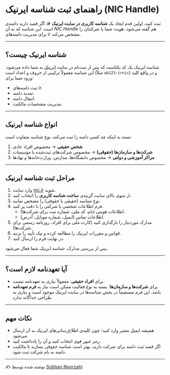# راهنمای ثبت شناسه ایرنیک (NIC Handle)

اگر قصد دارید دامنه‌ی **.ir** ثبت کنید، اولین قدم ایجاد یک **شناسه کاربری در سایت ایرنیک** است. این شناسه که به آن *NIC Handle* هم گفته می‌شود، هویت شما یا شرکتتان را برای مدیریت دامنه‌های ir مشخص می‌کند.

---

## شناسه ایرنیک چیست؟
شناسه ایرنیک یک کد یکتاست که پس از ثبت‌نام در سایت [ایرنیک](https://www.nic.ir) به شما داده می‌شود. این شناسه معمولاً ترکیبی از حروف و اعداد است (مثلاً `ab123-irnic`) و در واقع کلید ورود شما برای:
- ثبت دامنه‌های ir.
- تمدید دامنه.
- انتقال دامنه.
- مدیریت مشخصات مالکیت.

---

## انواع شناسه ایرنیک
بسته به اینکه چه کسی دامنه را ثبت می‌کند، نوع شناسه متفاوت است:

1. **شخص حقیقی** → مخصوص افراد عادی  
2. **شرکت‌ها و سازمان‌ها (حقوقی)** → مخصوص شرکت‌های ثبت‌شده یا مؤسسات  
3. **مراکز آموزشی و دولتی** → مخصوص دانشگاه‌ها، مدارس، وزارت‌خانه‌ها و نهادها  

---

## مراحل ثبت شناسه ایرنیک
1. وارد سایت [nic.ir](https://www.nic.ir) شوید.  
2. از منوی بالای سایت گزینه‌ی **ساخت شناسه کاربری** را انتخاب کنید.  
3. نوع شناسه (حقیقی یا حقوقی) را مشخص نمایید.  
4. فرم اطلاعات شخصی یا شرکتی را با دقت پر کنید.  
   - اطلاعات هویتی (نام، کد ملی، شماره ثبت برای شرکت‌ها).  
   - اطلاعات تماس (ایمیل، شماره موبایل، آدرس).  
5. مدارک موردنیاز را بارگذاری کنید (کارت ملی برای افراد، روزنامه رسمی برای شرکت‌ها).  
6. قوانین و مقررات ایرنیک را مطالعه کرده و تیک تأیید را بزنید.  
7. در نهایت فرم را ارسال کنید.  

پس از بررسی مدارک، شناسه ایرنیک شما فعال می‌شود.

---

## آیا تعهدنامه لازم است؟
- برای **افراد حقیقی**: معمولاً نیازی به تعهدنامه نیست.  
- برای **شرکت‌ها و سازمان‌ها**: بسته به نوع فعالیت ممکن است نیاز به **فرم تعهدنامه** باشد. این فرم مستقیماً در بخش شناسه‌ها در سایت ایرنیک موجود است و نیازی به طراحی جداگانه ندارد.  

---

## نکات مهم
- همیشه ایمیل معتبر وارد کنید؛ چون کلیه‌ی اطلاع‌رسانی‌های ایرنیک به آن ارسال می‌شود.  
- رمز عبور قوی انتخاب کنید و آن را یادداشت کنید.  
- اگر قصد ثبت دامنه برای شرکت دارید، بهتر است شناسه حقوقی بسازید تا مالکیت دامنه به نام شرکت ثبت شود.  

---

✍️ نوشته شده توسط [Sobhan Noorzahi](https://github.com/Sobhan-nz)  
